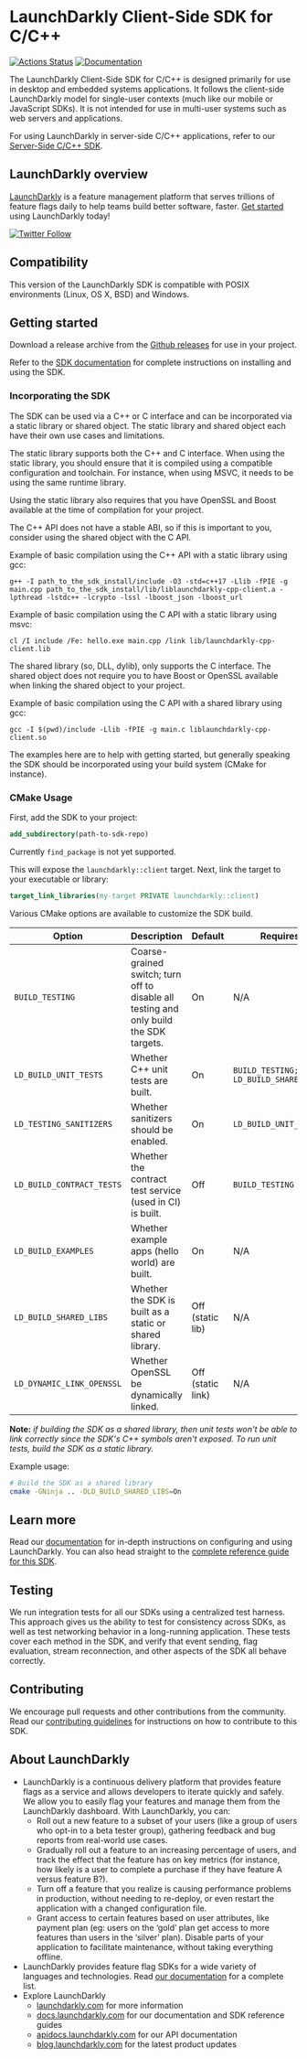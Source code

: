 LaunchDarkly Client-Side SDK for C/C++
===================================

[![Actions Status](https://github.com/launchdarkly/cpp-sdks/actions/workflows/client.yml/badge.svg)](https://github.com/launchdarkly/cpp-sdks/actions/workflows/client.yml)
[![Documentation](https://img.shields.io/static/v1?label=GitHub+Pages&message=API+reference&color=00add8)](https://launchdarkly.github.io/cpp-sdks/libs/client-sdk/docs/html/)

The LaunchDarkly Client-Side SDK for C/C++ is designed primarily for use in desktop and embedded systems applications.
It follows the client-side LaunchDarkly model for single-user contexts (much like our mobile or JavaScript SDKs). It is
not intended for use in multi-user systems such as web servers and applications.

For using LaunchDarkly in server-side C/C++ applications, refer to our [Server-Side C/C++ SDK](../server-sdk/README.md).

LaunchDarkly overview
-------------------------
[LaunchDarkly](https://www.launchdarkly.com) is a feature management platform that serves trillions of feature flags
daily to help teams build better software, faster. [Get started](https://docs.launchdarkly.com/docs/getting-started)
using LaunchDarkly today!

[![Twitter Follow](https://img.shields.io/twitter/follow/launchdarkly.svg?style=social&label=Follow&maxAge=2592000)](https://twitter.com/intent/follow?screen_name=launchdarkly)

Compatibility
-------------------------

This version of the LaunchDarkly SDK is compatible with POSIX environments (Linux, OS X, BSD) and Windows.

Getting started
---------------

Download a release archive from
the [Github releases](https://github.com/launchdarkly/cpp-sdks/releases?q=cpp-client&expanded=true) for use in your
project.

Refer to the [SDK documentation][reference-guide] for complete instructions on
installing and using the SDK.

### Incorporating the SDK

The SDK can be used via a C++ or C interface and can be incorporated via a static library or shared object. The static
library and shared object each have their own use cases and limitations.

The static library supports both the C++ and C interface. When using the static library, you should ensure that it is
compiled using a compatible configuration and toolchain. For instance, when using MSVC, it needs to be using the same
runtime library.

Using the static library also requires that you have OpenSSL and Boost available at the time of compilation for your
project.

The C++ API does not have a stable ABI, so if this is important to you, consider using the shared object with the C API.

Example of basic compilation using the C++ API with a static library using gcc:

```shell
g++ -I path_to_the_sdk_install/include -O3 -std=c++17 -Llib -fPIE -g main.cpp path_to_the_sdk_install/lib/liblaunchdarkly-cpp-client.a -lpthread -lstdc++ -lcrypto -lssl -lboost_json -lboost_url
```

Example of basic compilation using the C API with a static library using msvc:

```shell
cl /I include /Fe: hello.exe main.cpp /link lib/launchdarkly-cpp-client.lib
```

The shared library (so, DLL, dylib), only supports the C interface. The shared object does not require you to have Boost
or OpenSSL available when linking the shared object to your project.

Example of basic compilation using the C API with a shared library using gcc:

```shell
gcc -I $(pwd)/include -Llib -fPIE -g main.c liblaunchdarkly-cpp-client.so
```

The examples here are to help with getting started, but generally speaking the SDK should be incorporated using your
build system (CMake for instance).

### CMake Usage

First, add the SDK to your project:

```cmake
add_subdirectory(path-to-sdk-repo)
```

Currently `find_package` is not yet supported.

This will expose the `launchdarkly::client` target. Next, link the target to your executable or library:

```cmake
target_link_libraries(my-target PRIVATE launchdarkly::client)
```

Various CMake options are available to customize the SDK build.

| Option                    | Description                                                                            | Default            | Requires                                  |
|---------------------------|----------------------------------------------------------------------------------------|--------------------|-------------------------------------------|
| `BUILD_TESTING`           | Coarse-grained switch; turn off to disable all testing and only build the SDK targets. | On                 | N/A                                       |
| `LD_BUILD_UNIT_TESTS`     | Whether C++ unit tests are built.                                                      | On                 | `BUILD_TESTING; NOT LD_BUILD_SHARED_LIBS` |
| `LD_TESTING_SANITIZERS`   | Whether sanitizers should be enabled.                                                  | On                 | `LD_BUILD_UNIT_TESTS`                     |
| `LD_BUILD_CONTRACT_TESTS` | Whether the contract test service (used in CI) is built.                               | Off                | `BUILD_TESTING`                           |
| `LD_BUILD_EXAMPLES`       | Whether example apps (hello world) are built.                                          | On                 | N/A                                       |
| `LD_BUILD_SHARED_LIBS`    | Whether the SDK is built as a static or shared library.                                | Off  (static lib)  | N/A                                       |
| `LD_DYNAMIC_LINK_OPENSSL` | Whether OpenSSL be dynamically linked.                                                 | Off  (static link) | N/A                                       |

**Note:** _if building the SDK as a shared library, then unit tests won't be able to link correctly since the SDK's C++
symbols aren't exposed. To run unit tests, build the SDK as a static library._

Example usage:

```bash
# Build the SDK as a shared library
cmake -GNinja .. -DLD_BUILD_SHARED_LIBS=On
```

Learn more
-----------

Read our [documentation](https://docs.launchdarkly.com) for in-depth instructions on configuring and using LaunchDarkly.
You can also head straight to
the [complete reference guide for this SDK][reference-guide].

Testing
-------

We run integration tests for all our SDKs using a centralized test harness. This approach gives us the ability to test
for consistency across SDKs, as well as test networking behavior in a long-running application. These tests cover each
method in the SDK, and verify that event sending, flag evaluation, stream reconnection, and other aspects of the SDK all
behave correctly.

Contributing
------------

We encourage pull requests and other contributions from the community. Read
our [contributing guidelines](../../CONTRIBUTING.md) for instructions on how to contribute to this SDK.

About LaunchDarkly
-----------

* LaunchDarkly is a continuous delivery platform that provides feature flags as a service and allows developers to
  iterate quickly and safely. We allow you to easily flag your features and manage them from the LaunchDarkly dashboard.
  With LaunchDarkly, you can:
    * Roll out a new feature to a subset of your users (like a group of users who opt-in to a beta tester group),
      gathering feedback and bug reports from real-world use cases.
    * Gradually roll out a feature to an increasing percentage of users, and track the effect that the feature has on
      key metrics (for instance, how likely is a user to complete a purchase if they have feature A versus feature B?).
    * Turn off a feature that you realize is causing performance problems in production, without needing to re-deploy,
      or even restart the application with a changed configuration file.
    * Grant access to certain features based on user attributes, like payment plan (eg: users on the ‘gold’ plan get
      access to more features than users in the ‘silver’ plan). Disable parts of your application to facilitate
      maintenance, without taking everything offline.
* LaunchDarkly provides feature flag SDKs for a wide variety of languages and technologies.
  Read [our documentation](https://docs.launchdarkly.com/docs) for a complete list.
* Explore LaunchDarkly
    * [launchdarkly.com](https://www.launchdarkly.com/ "LaunchDarkly Main Website") for more information
    * [docs.launchdarkly.com](https://docs.launchdarkly.com/  "LaunchDarkly Documentation") for our documentation and
      SDK reference guides
    * [apidocs.launchdarkly.com](https://apidocs.launchdarkly.com/  "LaunchDarkly API Documentation") for our API
      documentation
    * [blog.launchdarkly.com](https://blog.launchdarkly.com/  "LaunchDarkly Blog Documentation") for the latest product
      updates

[reference-guide]: https://docs.launchdarkly.com/sdk/client-side/c-c--
